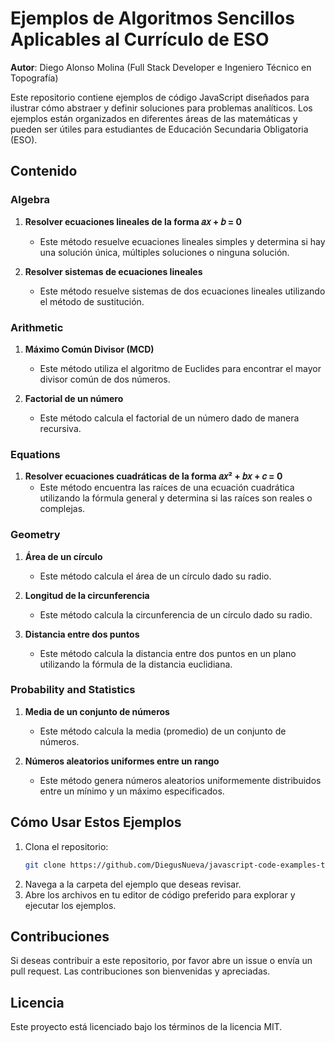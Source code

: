 # Ejemplos de Algoritmos Sencillos Aplicables al Currículo de ESO

**Autor**: Diego Alonso Molina (Full Stack Developer e Ingeniero Técnico en Topografía)

Este repositorio contiene ejemplos de código JavaScript diseñados para ilustrar cómo abstraer y definir soluciones para problemas analíticos. Los ejemplos están organizados en diferentes áreas de las matemáticas y pueden ser útiles para estudiantes de Educación Secundaria Obligatoria (ESO).

## Contenido

### Algebra
1. **Resolver ecuaciones lineales de la forma 𝑎𝑥 + 𝑏 = 0**
   - Este método resuelve ecuaciones lineales simples y determina si hay una solución única, múltiples soluciones o ninguna solución.

2. **Resolver sistemas de ecuaciones lineales**
   - Este método resuelve sistemas de dos ecuaciones lineales utilizando el método de sustitución.

### Arithmetic
1. **Máximo Común Divisor (MCD)**
   - Este método utiliza el algoritmo de Euclides para encontrar el mayor divisor común de dos números.

2. **Factorial de un número**
   - Este método calcula el factorial de un número dado de manera recursiva.

### Equations
1. **Resolver ecuaciones cuadráticas de la forma 𝑎𝑥² + 𝑏𝑥 + 𝑐 = 0**
   - Este método encuentra las raíces de una ecuación cuadrática utilizando la fórmula general y determina si las raíces son reales o complejas.

### Geometry
1. **Área de un círculo**
   - Este método calcula el área de un círculo dado su radio.

2. **Longitud de la circunferencia**
   - Este método calcula la circunferencia de un círculo dado su radio.

3. **Distancia entre dos puntos**
   - Este método calcula la distancia entre dos puntos en un plano utilizando la fórmula de la distancia euclidiana.

### Probability and Statistics
1. **Media de un conjunto de números**
   - Este método calcula la media (promedio) de un conjunto de números.

2. **Números aleatorios uniformes entre un rango**
   - Este método genera números aleatorios uniformemente distribuidos entre un mínimo y un máximo especificados.

## Cómo Usar Estos Ejemplos

1. Clona el repositorio:
    ```bash
    git clone https://github.com/DiegusNueva/javascript-code-examples-tfm-diego-alonso-molina.git
    ```
2. Navega a la carpeta del ejemplo que deseas revisar.
3. Abre los archivos en tu editor de código preferido para explorar y ejecutar los ejemplos.

## Contribuciones

Si deseas contribuir a este repositorio, por favor abre un issue o envía un pull request. Las contribuciones son bienvenidas y apreciadas.

## Licencia

Este proyecto está licenciado bajo los términos de la licencia MIT.